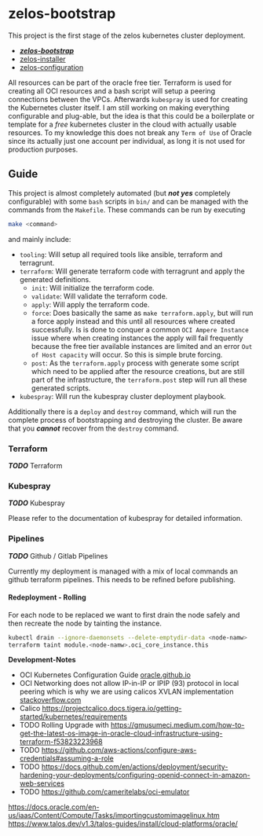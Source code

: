 # zelos-bootstrap

This project is the first stage of the zelos kubernetes cluster deployment.

- [***zelos-bootstrap***](https://github.com/jakoberpf/zelos-bootstrap)
- [zelos-installer](https://github.com/jakoberpf/zelos-installer)
- [zelos-configuration](https://github.com/jakoberpf/zelos-configuration)

All resources can be part of the oracle free tier. Terraform is used for creating all OCI resources and a bash script will setup a peering connections between the VPCs. Afterwards `kubespray` is used for creating the Kubernetes cluster itself. I am still working on making everything configurable and plug-able, but the idea is that this could be a boilerplate or template for a *free* kubernetes cluster in the cloud with actually usable resources. To my knowledge this does not break any `Term of Use` of Oracle since its actually just one account per individual, as long it is not used for production purposes.

## Guide

This project is almost completely automated (but ***not yes*** completely configurable) with some `bash` scripts in `bin/` and can be managed with the commands from the `Makefile`. These commands can be run by executing

```bash
make <command>
```

and mainly include:

- `tooling`: Will setup all required tools like ansible, terraform and terragrunt.
- `terraform`: Will generate terraform code with terragrunt and apply the generated definitions.
  - `init`: Will initialize the terraform code.
  - `validate`:  Will validate the terraform code.
  - `apply`: Will apply the terraform code.
  - `force`: Does basically the same as `make terraform.apply`, but will run a force apply instead and this until all resources where created successfully. Is is done to conquer a common `OCI Ampere Instance` issue where when creating instances the apply will fail frequently because the free tier available instances are limited and an error `Out of Host capacity` will occur. So this is simple brute forcing.
  - `post`: As the `terraform.apply` process with generate some script which need to be applied after the resource creations, but are still part of the infrastructure, the `terraform.post` step will run all these generated scripts.
- `kubespray`: Will run the kubespray cluster deployment playbook.

Additionally there is a `deploy` and `destroy` command, which will run the complete process of bootstrapping and destroying the cluster. Be aware that you ***cannot*** recover from the `destroy` command.

### Terraform

***TODO*** Terraform

### Kubespray

***TODO*** Kubespray

Please refer to the documentation of kubespray for detailed information.

### Pipelines

***TODO*** Github / Gitlab Pipelines

Currently my deployment is managed with a mix of local commands an github terraform pipelines. This needs to be refined before publishing.

#### Redeployment - Rolling

For each node to be replaced we want to first drain the node safely and then recreate the node by tainting the instance.

````bash
kubectl drain --ignore-daemonsets --delete-emptydir-data <node-namw>
terraform taint module.<node-namw>.oci_core_instance.this
````

**Development-Notes**

- OCI Kubernetes Configuration Guide [oracle.github.io](https://oracle.github.io/cluster-api-provider-oci/networking/calico.html)
- OCI Networking does not allow IP-in-IP or IPIP (93) protocol in local peering which is why we are using calicos XVLAN implementation [stackoverflow.com](https://stackoverflow.com/questions/53247682/kubernetes-calico-on-oracle-cloud-vms)
- Calico <https://projectcalico.docs.tigera.io/getting-started/kubernetes/requirements>
- TODO Rolling Upgrade with <https://gmusumeci.medium.com/how-to-get-the-latest-os-image-in-oracle-cloud-infrastructure-using-terraform-f53823223968>
- TODO https://github.com/aws-actions/configure-aws-credentials#assuming-a-role
- TODO https://docs.github.com/en/actions/deployment/security-hardening-your-deployments/configuring-openid-connect-in-amazon-web-services
- TODO https://github.com/cameritelabs/oci-emulator

https://docs.oracle.com/en-us/iaas/Content/Compute/Tasks/importingcustomimagelinux.htm
https://www.talos.dev/v1.3/talos-guides/install/cloud-platforms/oracle/